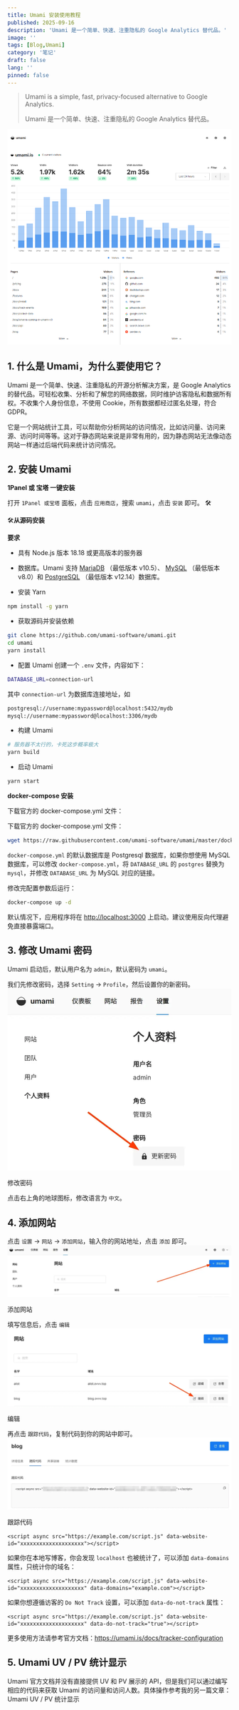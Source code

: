 ```yaml
---
title: Umami 安装使用教程
published: 2025-09-16
description: 'Umami 是一个简单、快速、注重隐私的 Google Analytics 替代品。'
image: ''
tags: [Blog,Umami]
category: '笔记'
draft: false 
lang: ''
pinned: false
---
```


> Umami is a simple, fast, privacy-focused alternative to Google Analytics.
>
> Umami 是一个简单、快速、注重隐私的 Google Analytics 替代品。

![image-20250916112203340](../assets/images/image-20250916112203340.png)

##  1. 什么是 Umami，为什么要使用它？

Umami 是一个简单、快速、注重隐私的开源分析解决方案，是 Google Analytics 的替代品。可轻松收集、分析和了解您的网络数据，同时维护访客隐私和数据所有权。不收集个人身份信息，不使用 Cookie，所有数据都经过匿名处理，符合 GDPR。

它是一个网站统计工具，可以帮助你分析网站的访问情况，比如访问量、访问来源、访问时间等等。这对于静态网站来说是非常有用的，因为静态网站无法像动态网站一样通过后端代码来统计访问情况。

## 2. 安装 Umami

**1Panel 或 宝塔 一键安装** 

打开 `1Panel 或宝塔` 面板，点击 `应用商店`，搜索 `umami`，点击 `安装` 即可。 🛠

🛠**从源码安装**

**要求**

- 具有 Node.js 版本 18.18 或更高版本的服务器
- 数据库。Umami 支持 [MariaDB](https://www.mariadb.org/) （最低版本 v10.5）、 [MySQL](https://www.mysql.com/) （最低版本 v8.0）和 [PostgreSQL](https://www.postgresql.org/) （最低版本 v12.14）数据库。

- 安装 Yarn

```bash
npm install -g yarn
```

- 获取源码并安装依赖

```bash
git clone https://github.com/umami-software/umami.git
cd umami
yarn install
```

- 配置 Umami
  创建一个 `.env` 文件，内容如下：

```bash
DATABASE_URL=connection-url
```

其中 `connection-url` 为数据库连接地址，如

```bash
postgresql://username:mypassword@localhost:5432/mydb
mysql://username:mypassword@localhost:3306/mydb
```

- 构建 Umami

```bash
# 服务器不太行的，卡死这步概率极大
yarn build
```

- 启动 Umami

```bash
yarn start
```

**docker-compose 安装**

下载官方的 docker-compose.yml 文件：

下载官方的 docker-compose.yml 文件：

```bash
wget https://raw.githubusercontent.com/umami-software/umami/master/docker-compose.yml
```

`docker-compose.yml` 的默认数据库是 Postgresql 数据库，如果你想使用 MySQL 数据库，可以修改 `docker-compose.yml`，将 `DATABASE_URL` 的 `postgres` 替换为 `mysql`，并修改 `DATABASE_URL` 为 MySQL 对应的链接。

修改完配置参数后运行：

```bash
docker-compose up -d
```

默认情况下，应用程序将在 [http://localhost:3000](http://localhost:3000/) 上启动。建议使用反向代理避免直接暴露端口。

## 3. 修改 Umami 密码

Umami 启动后，默认用户名为 `admin`，默认密码为 `umami`。

我们先修改密码，选择 `Setting` -> `Profile`，然后设置你的新密码。
![img](../assets/images/v2-8e5d01834b102bd9acedb220fe8cc29f_1440w.webp)

修改密码

点击右上角的地球图标，修改语言为 `中文`。

## 4. 添加网站

点击 `设置` -> `网站` -> `添加网站`，输入你的网站地址，点击 `添加` 即可。
![添加网站](../assets/images/v2-09b94e9c1d79acc10492e9954edd48f8_1440w.webp)

添加网站

填写信息后，点击 `编辑`
![编辑](../assets/images/v2-8c75210e16bdb9ac1ad31ce04ec6014d_1440w.webp)

编辑



再点击 `跟踪代码`，复制代码到你的网站中即可。
![跟踪代码](../assets/images/v2-9da304c3d1550731e064f3d9353b6296_1440w.webp)

跟踪代码

```
<script async src="https://example.com/script.js" data-website-id="xxxxxxxxxxxxxxxxxxxx"></script>
```

如果你在本地写博客，你会发现 `localhost` 也被统计了，可以添加 `data-domains` 属性，只统计你的域名：

```
<script async src="https://example.com/script.js" data-website-id="xxxxxxxxxxxxxxxxxxxx" data-domains="example.com"></script>
```

如果你想遵循访客的 `Do Not Track` 设置，可以添加 `data-do-not-track` 属性：

```
<script async src="https://example.com/script.js" data-website-id="xxxxxxxxxxxxxxxxxxxx" data-do-not-track="true"></script>
```

更多使用方法请参考官方文档：https://umami.is/docs/tracker-configuration

## 5. Umami UV / PV 统计显示

Umami 官方文档并没有直接提供 UV 和 PV 展示的 API，但是我们可以通过编写相应的代码来获取 Umami 的访问量和访问人数。具体操作参考我的另一篇文章：Umami UV / PV 统计显示